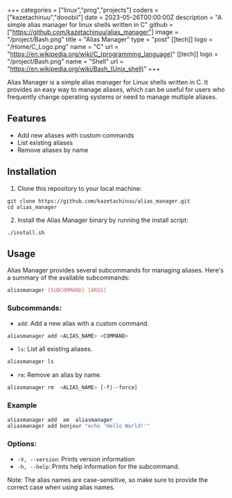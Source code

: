 +++
categories = ["linux","prog","projects"]
coders = ["kazetachinuu","dooobii"]
date = 2023-05-26T00:00:00Z
description = "A simple alias manager for linux shells written in C"
github = ["https://github.com/kazetachinuu/alias_manager"]
image = "/project/Bash.png"
title = "Alias Manager"
type = "post"
[[tech]]
logo = "/Home/C_Logo.png"
name = "C"
url = "https://en.wikipedia.org/wiki/C_(programming_language)"
[[tech]]
logo = "/project/Bash.png"
name = "Shell"
url = "https://en.wikipedia.org/wiki/Bash_(Unix_shell)"
+++
<div style="max-width: 900px; margin: 0 auto;">

Alias Manager is a simple alias manager for Linux shells written in C. It provides an easy way to manage aliases, which can be useful for users who frequently change operating systems or need to manage multiple aliases.


## Features

- Add new aliases with custom commands
- List existing aliases
- Remove aliases by name


## Installation


1. Clone this repository to your local machine:


```shell
git clone https://github.com/kazetachinuu/alias_manager.git
cd alias_manager
```

2. Install the Alias Manager binary by running the install script:

```shell
./install.sh
```



## Usage

Alias Manager provides several subcommands for managing aliases. Here's a summary of the available subcommands:



```sh
aliasmanager [SUBCOMMAND] [ARGS]
```


### Subcommands:

- `add`: Add a new alias with a custom command.


```sh
aliasmanager add <ALIAS_NAME> <COMMAND>
```


- `ls`: List all existing aliases.


```sh
aliasmanager ls
```

- `rm`: Remove an alias by name.

```sh
aliasmanager rm  <ALIAS_NAME> [-f|--force]
```
### Example

```sh
aliasmanager add  am  aliasmanager
aliasmanager add bonjour "echo 'Hello World!'"
```
### Options:

- `-V, --version`: Prints version information
- `-h, --help`: Prints help information for the subcommand.



Note: The alias names are case-sensitive, so make sure to provide the correct case when using alias names.

</div>

